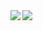 <!-- ### Hi there 👋 -->

<img align="left" src="https://github-readme-stats.vercel.app/api?username=frxstrem&show_icons=true&theme=dark" />
<img align="left" src="https://github-readme-stats.vercel.app/api/top-langs/?username=frxstrem&theme=dark" />

<!--
**frxstrem/frxstrem** is a ✨ _special_ ✨ repository because its `README.md` (this file) appears on your GitHub profile.

Here are some ideas to get you started:

- 🔭 I’m currently working on ...
- 🌱 I’m currently learning ...
- 👯 I’m looking to collaborate on ...
- 🤔 I’m looking for help with ...
- 💬 Ask me about ...
- 📫 How to reach me: ...
- 😄 Pronouns: ...
- ⚡ Fun fact: ...
-->
